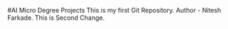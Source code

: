 #AI Micro Degree Projects
This is my first Git Repository.
Author - Nitesh Farkade.
This is Second Change.
